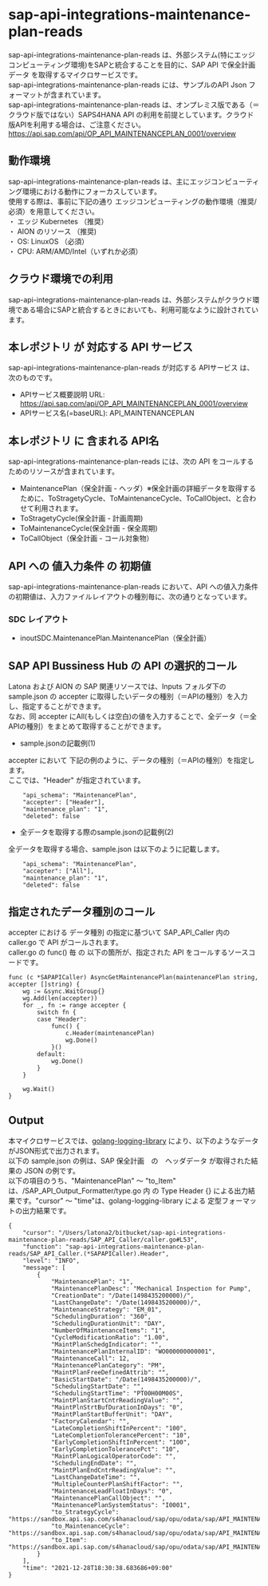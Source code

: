 # sap-api-integrations-maintenance-plan-reads 
sap-api-integrations-maintenance-plan-reads は、外部システム(特にエッジコンピューティング環境)をSAPと統合することを目的に、SAP API で保全計画データ を取得するマイクロサービスです。    
sap-api-integrations-maintenance-plan-reads には、サンプルのAPI Json フォーマットが含まれています。   
sap-api-integrations-maintenance-plan-reads は、オンプレミス版である（＝クラウド版ではない）SAPS4HANA API の利用を前提としています。クラウド版APIを利用する場合は、ご注意ください。   
https://api.sap.com/api/OP_API_MAINTENANCEPLAN_0001/overview  

## 動作環境  
sap-api-integrations-maintenance-plan-reads は、主にエッジコンピューティング環境における動作にフォーカスしています。  
使用する際は、事前に下記の通り エッジコンピューティングの動作環境（推奨/必須）を用意してください。  
・ エッジ Kubernetes （推奨）    
・ AION のリソース （推奨)    
・ OS: LinuxOS （必須）    
・ CPU: ARM/AMD/Intel（いずれか必須）    

## クラウド環境での利用
sap-api-integrations-maintenance-plan-reads は、外部システムがクラウド環境である場合にSAPと統合するときにおいても、利用可能なように設計されています。 

## 本レポジトリ が 対応する API サービス
sap-api-integrations-maintenance-plan-reads が対応する APIサービス は、次のものです。

* APIサービス概要説明 URL: https://api.sap.com/api/OP_API_MAINTENANCEPLAN_0001/overview   
* APIサービス名(=baseURL): API_MAINTENANCEPLAN  

## 本レポジトリ に 含まれる API名
sap-api-integrations-maintenance-plan-reads には、次の API をコールするためのリソースが含まれています。  

* MaintenancePlan（保全計画 - ヘッダ）※保全計画の詳細データを取得するために、ToStragetyCycle、ToMaintenanceCycle、ToCallObject、と合わせて利用されます。
* ToStragetyCycle(保全計画 - 計画周期)
* ToMaintenanceCycle(保全計画 - 保全周期)
* ToCallObject（保全計画 - コール対象物）

## API への 値入力条件 の 初期値
sap-api-integrations-maintenance-plan-reads において、API への値入力条件の初期値は、入力ファイルレイアウトの種別毎に、次の通りとなっています。  

### SDC レイアウト

* inoutSDC.MaintenancePlan.MaintenancePlan（保全計画）

## SAP API Bussiness Hub の API の選択的コール

Latona および AION の SAP 関連リソースでは、Inputs フォルダ下の sample.json の accepter に取得したいデータの種別（＝APIの種別）を入力し、指定することができます。  
なお、同 accepter にAll(もしくは空白)の値を入力することで、全データ（＝全APIの種別）をまとめて取得することができます。  

* sample.jsonの記載例(1)  

accepter において 下記の例のように、データの種別（＝APIの種別）を指定します。  
ここでは、"Header" が指定されています。    
  
```
	"api_schema": "MaintenancePlan",
	"accepter": ["Header"],
	"maintenance_plan": "1",
	"deleted": false
```
  
* 全データを取得する際のsample.jsonの記載例(2)  

全データを取得する場合、sample.json は以下のように記載します。  

```
	"api_schema": "MaintenancePlan",
	"accepter": ["All"],
	"maintenance_plan": "1",
	"deleted": false
```

## 指定されたデータ種別のコール

accepter における データ種別 の指定に基づいて SAP_API_Caller 内の caller.go で API がコールされます。  
caller.go の func() 毎 の 以下の箇所が、指定された API をコールするソースコードです。  

```
func (c *SAPAPICaller) AsyncGetMaintenancePlan(maintenancePlan string, accepter []string) {
	wg := &sync.WaitGroup{}
	wg.Add(len(accepter))
	for _, fn := range accepter {
		switch fn {
		case "Header":
			func() {
				c.Header(maintenancePlan)
				wg.Done()
			}()
		default:
			wg.Done()
		}
	}

	wg.Wait()
}
```
## Output  
本マイクロサービスでは、[golang-logging-library](https://github.com/latonaio/golang-logging-library) により、以下のようなデータがJSON形式で出力されます。  
以下の sample.json の例は、SAP 保全計画　の　ヘッダデータ が取得された結果の JSON の例です。  
以下の項目のうち、"MaintenancePlan" ～ "to_Item" は、/SAP_API_Output_Formatter/type.go 内 の Type Header {} による出力結果です。"cursor" ～ "time"は、golang-logging-library による 定型フォーマットの出力結果です。  

```
{
	"cursor": "/Users/latona2/bitbucket/sap-api-integrations-maintenance-plan-reads/SAP_API_Caller/caller.go#L53",
	"function": "sap-api-integrations-maintenance-plan-reads/SAP_API_Caller.(*SAPAPICaller).Header",
	"level": "INFO",
	"message": [
		{
			"MaintenancePlan": "1",
			"MaintenancePlanDesc": "Mechanical Inspection for Pump",
			"CreationDate": "/Date(1498435200000)/",
			"LastChangeDate": "/Date(1498435200000)/",
			"MaintenanceStrategy": "EM_01",
			"SchedulingDuration": "360",
			"SchedulingDurationUnit": "DAY",
			"NumberOfMaintenanceItems": "1",
			"CycleModificationRatio": "1.00",
			"MaintPlanSchedgIndicator": "",
			"MaintenancePlanInternalID": "WO000000000001",
			"MaintenanceCall": 12,
			"MaintenancePlanCategory": "PM",
			"MaintPlanFreeDefinedAttrib": "",
			"BasicStartDate": "/Date(1498435200000)/",
			"SchedulingStartDate": "",
			"SchedulingStartTime": "PT00H00M00S",
			"MaintPlanStartCntrReadingValue": "",
			"MaintPlnStrtBufDurationInDays": "0",
			"MaintPlanStartBufferUnit": "DAY",
			"FactoryCalendar": "",
			"LateCompletionShiftInPercent": "100",
			"LateCompletionTolerancePercent": "10",
			"EarlyCompletionShiftInPercent": "100",
			"EarlyCompletionTolerancePct": "10",
			"MaintPlanLogicalOperatorCode": "",
			"SchedulingEndDate": "",
			"MaintPlanEndCntrReadingValue": "",
			"LastChangeDateTime": "",
			"MultipleCounterPlanShiftFactor": "",
			"MaintenanceLeadFloatInDays": "0",
			"MaintenancePlanCallObject": "",
			"MaintenancePlanSystemStatus": "I0001",
			"to_StrategyCycle": "https://sandbox.api.sap.com/s4hanacloud/sap/opu/odata/sap/API_MAINTENANCEPLAN/MaintenancePlan('1')/to_StrategyCycle",
			"to_MaintenanceCycle": "https://sandbox.api.sap.com/s4hanacloud/sap/opu/odata/sap/API_MAINTENANCEPLAN/MaintenancePlan('1')/to_MaintenanceCycle",
			"to_Item": "https://sandbox.api.sap.com/s4hanacloud/sap/opu/odata/sap/API_MAINTENANCEPLAN/MaintenancePlan('1')/to_Item"
		}
	],
	"time": "2021-12-28T18:30:38.683686+09:00"
}

```
